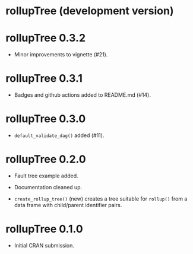# rollupTree (development version)

# rollupTree 0.3.2

* Minor improvements to vignette (#21).

# rollupTree 0.3.1

* Badges and github actions added to README.md (#14).

# rollupTree 0.3.0

* `default_validate_dag()` added (#11).

# rollupTree 0.2.0

* Fault tree example added.

* Documentation cleaned up.

* `create_rollup_tree()` (new) creates a tree suitable for `rollup()` from a data
    frame with child/parent identifier pairs.

# rollupTree 0.1.0

* Initial CRAN submission.

